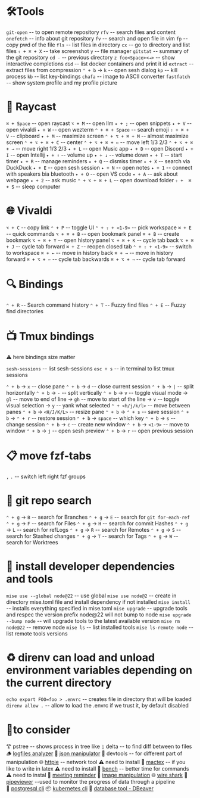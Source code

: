 
# 🛠️Tools

`git-open`              -- to open remote repository
`rfv`                   -- search files and content
`onefetch`              -- info about git repository
`fv`                    -- search and open file in vim
`fp`                    -- copy pwd of the file
`fls`                   -- list files in directory
`cx`                    -- go to directory and list files
`⇧ + ⌘ + X`             -- take screenshot
`y`                     -- file manager
`gitstat`               -- summary of the git repository
`cd -`                  -- previous directory
`z foo<Space><⇥>`       -- show interactive completions
`did`                   -- list docker containers and print it id
`extract`               -- extract files from compression
`⌃ + b` → `k`             -- open sesh dialog
`kp`                    -- kill process
`kb`                    -- list key-bindings
`chafa`                 -- image to ASCII converter
`fastfatch`             -- show system profile and my profile picture


# 🚀 Raycast

`⌘ + Space`             -- open raycast
`⌥ + M`                 -- open llm
`✦ + ;`                 -- open snippets
`✦ + V`                 -- open vivaldi
`✦ + W`                 -- open wezterm
`⌃ + ⌘ + Space`         -- search emoji
`⇧ + ⌘ + V`             -- clipboard
`✦ + M`                 -- maximize screen
`⌃ + ⌥ + ⌘ + M`         -- almost maximize screen
`⌃ + ⌥ + ⌘ + C`         -- center
`⌃ + ⌥ + ⌘ + ←`         -- move left 1/3 2/3
`⌃ + ⌥ + ⌘ + →`         -- move right 1/3 2/3
`✦ + L`                 -- open Music app
`✦ + D`                 -- open Discord
`✦ + I`                 -- open Intellij
`✦ + ↑`                 -- volume up
`✦ + ↓`                 -- volume down
`✦ + T`                 -- start timer
`✦ + R`                 -- manage reminders
`✦ + Q`                 -- dismiss timer
`✦ + X`                 -- search via DuckDuck
`✦ + E`                 -- open sesh session
`✦ + N`                 -- open notes
`✦ + 1`                 -- connect with speakers bia bluetooth
`✦ + O`                 -- open VS code
`✦ + A`                 -- ask about webpage
`✦ + 2`                 -- ask music
`⌃ + ⌥ + ⌘ + L`         -- open download folder
`⇧ +  ⌘ + S`            -- sleep computer

# 🌐 Vivaldi

`⌥ + C`                 -- copy link
`⌃ + P`                 -- toggle UI
`⌃ + ⇧ + <1-9>`         -- pick workspace
`⌘ + E`                 -- quick commands
`⌥ + ⌘ + B`             -- open bookmark panel
`⌘ + B`                 -- create bookmark
`⌥ + ⌘ + Y`             -- open history panel
`⌥ + ⌘ + K`             -- cycle tab back
`⌥ + ⌘ + J`             -- cycle tab forward
`⌘ + Z`                 -- reopen closed tab
`⌃ + ⇧ + <1-9>`         -- switch to workspace
`⌘ + ←`                 -- move in history back
`⌘ + →`                 -- move in history forward
`⌘ + ⌥ + ←`             -- cycle tab backwards
`⌘ + ⌥ + →`             -- cycle tab forward

# 🔍 Bindings

`⌃ + R`                 -- Search command history
`⌃ + T`                 -- Fuzzy find files
`⌃ + E`                 -- Fuzzy find directories

# 📺 Tmux bindings

⚠️ here bindings size matter

`sesh-sessions`         -- list sesh-sessions
`esc + s`               -- in terminal to list tmux sessions

`⌃ + b` → `x`             -- close pane
`⌃ + b` → `d`             -- close current session
`⌃ + b` → `|`             -- split horizontally
`⌃ + b` → `-`             -- split vertically
`⌃ + b` → `v`             -- toggle visual mode
  → `gl`                -- move to end of line
  → `gh`                -- move to start of the line
  → `v`                 -- toggle visual selection
    → `y`               -- yank what selected
`⌃ + <h/j/k/l>`         -- move between panes
`⌃ + b` → `<H/J/K/L>`     -- resize pane
`⌃ + b` → `⌃ + s`         -- save session
`⌃ + b` → `⌃ + r`         -- restore session
`⌃ + b` → `space`         -- which key
`⌃ + b` → `s`             -- change session
`⌃ + b` → `c`             -- create new window
`⌃ + b` → `<1-9>`         -- move to window
`⌃ + b` → `j`             -- open sesh preview
`⌃ + b` → `r`             -- open previous session

# 📋 move fzf-tabs

`,` `.`                   -- switch left right fzf groups

# 🌲 git repo search

`⌃ + g` → `B`             -- search for Branches
`⌃ + g` → `E`             -- search for `git for-each-ref`
`⌃ + g` → `F`             -- search for Files
`⌃ + g` → `H`             -- search for commit Hashes
`⌃ + g` → `L`             -- search for refLogs
`⌃ + g` → `R`             -- search for Remotes
`⌃ + g` → `S`             -- search for Stashed changes
`⌃ + g` → `T`             -- search for Tags
`⌃ + g` → `W`             -- search for Worktrees

# 🐁 install developer dependencies and tools

 `mise use --global node@22`     -- use global
 `mise use node@2`               -- create in directory mise.toml file and install dependency if not installed
 `mise install`                  -- installs everything specified in mise.toml
 `mise upgrade`                  -- upgrade tools and respec the version prefix node@22 will not bump to node
 `mise upgrade --bump node`      -- will upgrade tools to the latest available version
 `mise rm node@22`               -- remove node
 `mise ls`                       -- list installed tools
 `mise ls-remote node`           -- list remote tools versions

# ♻️ direnv can load and unload environment variables depending on the current directory

`echo export FOO=foo > .envrc`   -- creates file in directory that will be loaded
`direnv allow .`                   -- allow to load the .envrc if we trust it, by default disabled

# 📱to consider

𐂷 pstree               -- shows process in tree like
⍙ delta                -- to find diff between to files
🪵 [logfiles analyzer](https://docs.lnav.org)
🙈 [json manipulator](https://jqlang.org/)
👨 devtools -- for different part of manipulation
🌐 [httpie](https://httpie.io/cli) -- network tool ⚠️  need to install
📗 [mactex](https://www.tug.org/mactex/) -- if you like to write in latex ⚠️ need to install
🚄 [bench](https://github.com/Gabriella439/bench) -- better time for commands ⚠ need to instal
📅 [meeting reminder](https://www.inyourface.app/)
📸 [image manipulation](https://imagemagick.org)
🌐 [wire shark](https://www.wireshark.org)
🪈 [pipeviewer](https://www.ivarch.com/programs/pv.shtml) --used to monitor the progress of data through a pipeline  
💽 [postgresql cli](https://www.pgcli.com)
📦 [kubernetes cli](https://k9scli.io)
💽 [database tool - DBeaver](https://dbeaver.io)
